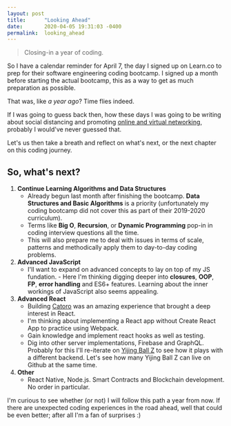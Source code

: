 ```yaml
---
layout: post
title:      "Looking Ahead"
date:       2020-04-05 19:31:03 -0400
permalink:  looking_ahead
---
```


> Closing-in a year of coding.

So I have a calendar reminder for April 7, the day I signed up on Learn.co to prep for their software engineering coding bootcamp. I signed up a month before starting the actual bootcamp, this as a way to get as much preparation as possible.

That was, like *a year ago*? Time flies indeed.

If I was going to guess back then, how these days I was going to be writing about social distancing and promoting [online and virtual networking](https://medium.com/@fbohorqu/stuck-at-home-join-these-tech-business-conferences-events-online-and-free-9e5a5843d80b), probably I would've never guessed that.

Let's us then take a breath and reflect on what's next, or the next chapter on this coding journey.

## So, what's next?

1. **Continue Learning Algorithms and Data Structures**
   - Already begun last month after finishing the bootcamp. **Data Structures and Basic Algorithms** is a priority (unfortunately my coding bootcamp did not cover this as part of their 2019-2020 curriculum). 
   - Terms like **Big O**, **Recursion**, or **Dynamic Programming** pop-in in coding interview questions all the time. 
   - This will also prepare me to deal with issues in terms of scale, patterns and methodically apply them to day-to-day coding problems.
2. **Advanced JavaScript**
    - I'll want to expand on advanced concepts to lay on top of my JS fundation. - Here I'm thinking digging deeper into **closures**, **OOP**, **FP**, **error handling** and ES6+ features. Learning about the inner workings of JavaScript also seems appealing.
3. **Advanced React**
    - Building [Catoro](https://catoro.now.sh/) was an amazing experience that brought a deep interest in React.
    - I'm thinking about implementing a React app without Create React App to practice using Webpack.
    - Gain knowledge and implement react hooks as well as testing.
    - Dig into other server implementations, Firebase and GraphQL. Probably for this I'll re-iterate on [Yijing Ball Z](https://yijingballz.herokuapp.com/) to see how it plays with a different backend. Let's see how many Yijing Ball Z can live on Github at the same time. 
4. **Other**
   - React Native, Node.js. Smart Contracts and Blockchain development. No order in particular.

I'm curious to see whether (or not) I will follow this path a year from now. If there are unexpected coding experiences in the road ahead, well that could be even better; after all I'm a fan of surprises :)